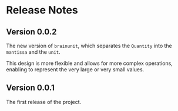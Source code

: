 # Release Notes

## Version 0.0.2

The new version of ``brainunit``, which separates the ``Quantity`` into the ``mantissa`` and the ``unit``.

This design is more flexible and allows for more complex operations, enabling to represent the very 
large or very small values.



## Version 0.0.1

The first release of the project.



